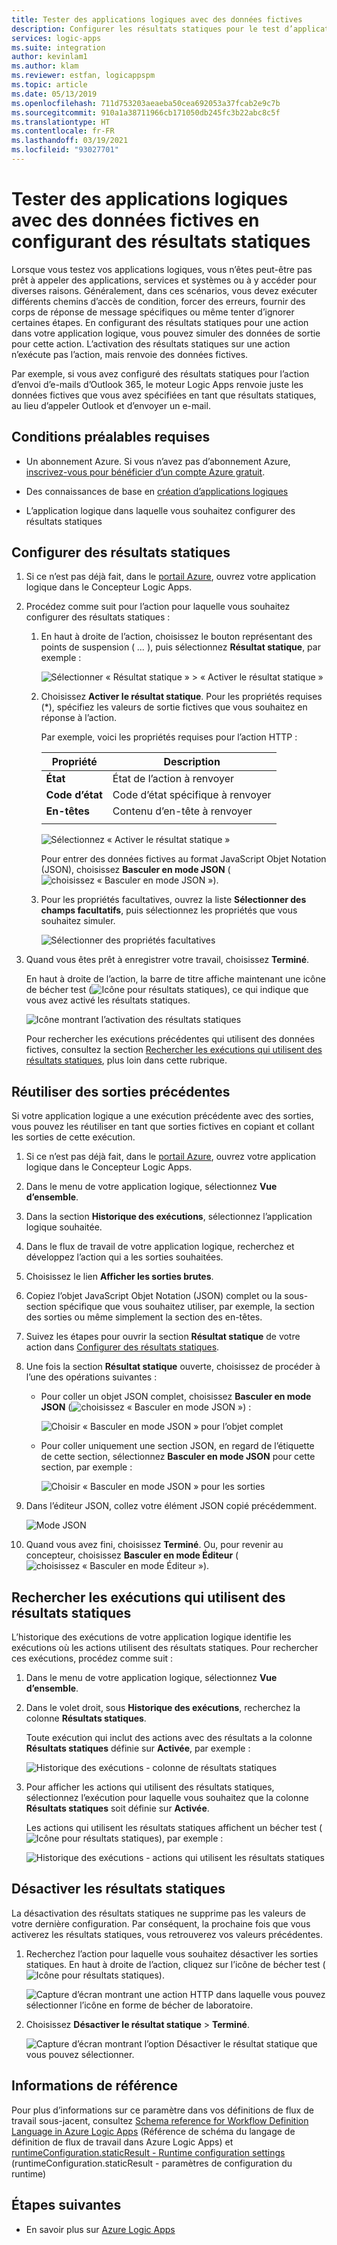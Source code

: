```yaml
---
title: Tester des applications logiques avec des données fictives
description: Configurer les résultats statiques pour le test d’applications logiques avec des données fictives sans affecter les environnements de production
services: logic-apps
ms.suite: integration
author: kevinlam1
ms.author: klam
ms.reviewer: estfan, logicappspm
ms.topic: article
ms.date: 05/13/2019
ms.openlocfilehash: 711d753203aeaeba50cea692053a37fcab2e9c7b
ms.sourcegitcommit: 910a1a38711966cb171050db245fc3b22abc8c5f
ms.translationtype: HT
ms.contentlocale: fr-FR
ms.lasthandoff: 03/19/2021
ms.locfileid: "93027701"
---
```

# <a name="test-logic-apps-with-mock-data-by-setting-up-static-results"></a>Tester des applications logiques avec des données fictives en configurant des résultats statiques

Lorsque vous testez vos applications logiques, vous n’êtes peut-être pas prêt à appeler des applications, services et systèmes ou à y accéder pour diverses raisons. Généralement, dans ces scénarios, vous devez exécuter différents chemins d’accès de condition, forcer des erreurs, fournir des corps de réponse de message spécifiques ou même tenter d’ignorer certaines étapes. En configurant des résultats statiques pour une action dans votre application logique, vous pouvez simuler des données de sortie pour cette action. L’activation des résultats statiques sur une action n’exécute pas l’action, mais renvoie des données fictives.

Par exemple, si vous avez configuré des résultats statiques pour l’action d’envoi d’e-mails d’Outlook 365, le moteur Logic Apps renvoie juste les données fictives que vous avez spécifiées en tant que résultats statiques, au lieu d’appeler Outlook et d’envoyer un e-mail.

## <a name="prerequisites"></a>Conditions préalables requises

* Un abonnement Azure. Si vous n’avez pas d’abonnement Azure, <a href="https://azure.microsoft.com/free/" target="_blank">inscrivez-vous pour bénéficier d’un compte Azure gratuit</a>.

* Des connaissances de base en [création d’applications logiques](../logic-apps/quickstart-create-first-logic-app-workflow.md)

* L’application logique dans laquelle vous souhaitez configurer des résultats statiques

<a name="set-up-static-results"></a>

## <a name="set-up-static-results"></a>Configurer des résultats statiques

1. Si ce n’est pas déjà fait, dans le [portail Azure](https://portal.azure.com), ouvrez votre application logique dans le Concepteur Logic Apps.

1. Procédez comme suit pour l’action pour laquelle vous souhaitez configurer des résultats statiques : 

   1. En haut à droite de l’action, choisissez le bouton représentant des points de suspension ( *...* ), puis sélectionnez **Résultat statique**, par exemple :

      ![Sélectionner « Résultat statique » > « Activer le résultat statique »](./media/test-logic-apps-mock-data-static-results/select-static-result.png)

   1. Choisissez **Activer le résultat statique**. Pour les propriétés requises (*), spécifiez les valeurs de sortie fictives que vous souhaitez en réponse à l’action.

      Par exemple, voici les propriétés requises pour l’action HTTP :

      | Propriété | Description |
      |----------|-------------|
      | **État** | État de l’action à renvoyer |
      | **Code d’état** | Code d’état spécifique à renvoyer |
      | **En-têtes** | Contenu d’en-tête à renvoyer |
      |||

      ![Sélectionnez « Activer le résultat statique »](./media/test-logic-apps-mock-data-static-results/enable-static-result.png)

      Pour entrer des données fictives au format JavaScript Objet Notation (JSON), choisissez **Basculer en mode JSON** (![choisissez « Basculer en mode JSON »](./media/test-logic-apps-mock-data-static-results/switch-to-json-mode-button.png)).

   1. Pour les propriétés facultatives, ouvrez la liste **Sélectionner des champs facultatifs**, puis sélectionnez les propriétés que vous souhaitez simuler.

      ![Sélectionner des propriétés facultatives](./media/test-logic-apps-mock-data-static-results/optional-properties.png)

1. Quand vous êtes prêt à enregistrer votre travail, choisissez **Terminé**.

   En haut à droite de l’action, la barre de titre affiche maintenant une icône de bécher test (![Icône pour résultats statiques](./media/test-logic-apps-mock-data-static-results/static-results-test-beaker-icon.png)), ce qui indique que vous avez activé les résultats statiques.

   ![Icône montrant l’activation des résultats statiques](./media/test-logic-apps-mock-data-static-results/static-results-enabled.png)

   Pour rechercher les exécutions précédentes qui utilisent des données fictives, consultez la section [Rechercher les exécutions qui utilisent des résultats statiques](#find-runs-mock-data), plus loin dans cette rubrique.

<a name="reuse-sample-outputs"></a>

## <a name="reuse-previous-outputs"></a>Réutiliser des sorties précédentes

Si votre application logique a une exécution précédente avec des sorties, vous pouvez les réutiliser en tant que sorties fictives en copiant et collant les sorties de cette exécution.

1. Si ce n’est pas déjà fait, dans le [portail Azure](https://portal.azure.com), ouvrez votre application logique dans le Concepteur Logic Apps.

1. Dans le menu de votre application logique, sélectionnez **Vue d’ensemble**.

1. Dans la section **Historique des exécutions**, sélectionnez l’application logique souhaitée.

1. Dans le flux de travail de votre application logique, recherchez et développez l’action qui a les sorties souhaitées.

1. Choisissez le lien **Afficher les sorties brutes**.

1. Copiez l’objet JavaScript Objet Notation (JSON) complet ou la sous-section spécifique que vous souhaitez utiliser, par exemple, la section des sorties ou même simplement la section des en-têtes.

1. Suivez les étapes pour ouvrir la section **Résultat statique** de votre action dans [Configurer des résultats statiques](#set-up-static-results).

1. Une fois la section **Résultat statique** ouverte, choisissez de procéder à l’une des opérations suivantes :

   * Pour coller un objet JSON complet, choisissez **Basculer en mode JSON** (![choisissez « Basculer en mode JSON »](./media/test-logic-apps-mock-data-static-results/switch-to-json-mode-button.png)) :

     ![Choisir « Basculer en mode JSON » pour l’objet complet](./media/test-logic-apps-mock-data-static-results/switch-to-json-mode-button-complete.png)

   * Pour coller uniquement une section JSON, en regard de l’étiquette de cette section, sélectionnez **Basculer en mode JSON** pour cette section, par exemple :

     ![Choisir « Basculer en mode JSON » pour les sorties](./media/test-logic-apps-mock-data-static-results/switch-to-json-mode-button-outputs.png)

1. Dans l’éditeur JSON, collez votre élément JSON copié précédemment.

   ![Mode JSON](./media/test-logic-apps-mock-data-static-results/json-editing-mode.png)

1. Quand vous avez fini, choisissez **Terminé**. Ou, pour revenir au concepteur, choisissez **Basculer en mode Éditeur** (![choisissez « Basculer en mode Éditeur »](./media/test-logic-apps-mock-data-static-results/switch-editor-mode-button.png)).

<a name="find-runs-mock-data"></a>

## <a name="find-runs-that-use-static-results"></a>Rechercher les exécutions qui utilisent des résultats statiques

L’historique des exécutions de votre application logique identifie les exécutions où les actions utilisent des résultats statiques. Pour rechercher ces exécutions, procédez comme suit :

1. Dans le menu de votre application logique, sélectionnez **Vue d’ensemble**. 

1. Dans le volet droit, sous **Historique des exécutions**, recherchez la colonne **Résultats statiques**. 

   Toute exécution qui inclut des actions avec des résultats a la colonne **Résultats statiques** définie sur **Activée**, par exemple :

   ![Historique des exécutions - colonne de résultats statiques](./media/test-logic-apps-mock-data-static-results/run-history.png)

1. Pour afficher les actions qui utilisent des résultats statiques, sélectionnez l’exécution pour laquelle vous souhaitez que la colonne **Résultats statiques** soit définie sur **Activée**.

   Les actions qui utilisent les résultats statiques affichent un bécher test (![Icône pour résultats statiques](./media/test-logic-apps-mock-data-static-results/static-results-test-beaker-icon.png)), par exemple :

   ![Historique des exécutions - actions qui utilisent les résultats statiques](./media/test-logic-apps-mock-data-static-results/static-results-enabled-run-details.png)

## <a name="disable-static-results"></a>Désactiver les résultats statiques

La désactivation des résultats statiques ne supprime pas les valeurs de votre dernière configuration. Par conséquent, la prochaine fois que vous activerez les résultats statiques, vous retrouverez vos valeurs précédentes.

1. Recherchez l’action pour laquelle vous souhaitez désactiver les sorties statiques. En haut à droite de l’action, cliquez sur l’icône de bécher test (![Icône pour résultats statiques](./media/test-logic-apps-mock-data-static-results/static-results-test-beaker-icon.png)).

   ![Capture d’écran montrant une action HTTP dans laquelle vous pouvez sélectionner l’icône en forme de bécher de laboratoire.](./media/test-logic-apps-mock-data-static-results/disable-static-results.png)

1. Choisissez **Désactiver le résultat statique** > **Terminé**.

   ![Capture d’écran montrant l’option Désactiver le résultat statique que vous pouvez sélectionner.](./media/test-logic-apps-mock-data-static-results/disable-static-results-button.png)

## <a name="reference"></a>Informations de référence

Pour plus d’informations sur ce paramètre dans vos définitions de flux de travail sous-jacent, consultez [Schema reference for Workflow Definition Language in Azure Logic Apps](../logic-apps/logic-apps-workflow-definition-language.md#static-results) (Référence de schéma du langage de définition de flux de travail dans Azure Logic Apps) et [runtimeConfiguration.staticResult - Runtime configuration settings](../logic-apps/logic-apps-workflow-actions-triggers.md#runtime-configuration-settings) (runtimeConfiguration.staticResult - paramètres de configuration du runtime)

## <a name="next-steps"></a>Étapes suivantes

* En savoir plus sur [Azure Logic Apps](../logic-apps/logic-apps-overview.md)